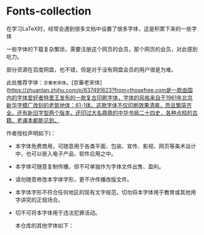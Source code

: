 # Fonts-collection
在学习LaTeX时，经常会遇到很多文档中设置了很多字体，这是积累下来的一些字体

一些字体的下载复杂繁琐，需要注册这个网页的会员，那个网页的会员，对此感到吃力。

部分资源在百度网盘，也不错，但是对于没有网盘会员的用户很是为难。

此处推荐字体：`京華老宋体`。[京華老宋体](https://zhuanlan.zhihu.com/p/637491623?from=thosefree.com是一款由国内的字体爱好者特里王发布的一款复古印刷字体，字体的风格来自于1961年北京新华字模厂改刻的老筑地体：61-1体。这款字体不仅印刷效果清爽，而且繁简齐全，还有新旧字型两个版本，还印过大名鼎鼎的中华书局二十四史，各种点校的古籍、老课本都能见到。

作者授权声明如下)：

- 本字体免费商用，可随意用于各类平面、包装、宣传、影视、网页等美术设计中，也可以嵌入电子产品、软件应用之中。
- 本字体可随意复制传播，但不可单独作为字体文件出售、盈利。
- 请勿随意修改本字体字形，更不许传播改版文件。
- 本字体字形不符合任何地区的现有文字规范，切勿将本字体用于教育或其他用字讲究的正规场合。
- 切不可将本字体用于违法犯罪活动。

  本仓库的其他字体如下：

  

